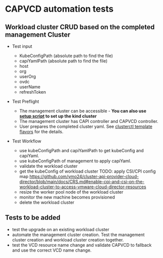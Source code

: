 # CAPVCD automation tests

## Workload cluster CRUD based on the completed management Cluster

- Test input
  - KubeConfigPath (absolute path to find the file)
  - capiYamlPath (absolute path to find the file)
  - host
  - org
  - userOrg
  - ovdc
  - userName
  - refreshToken

- Test Preflight
  - The management cluster can be accessible - **You can also use [setup script](setup_kind_cluster.sh) to set up the kind cluster**
  - The management cluster has CAPI controller and CAPVCD controller.
  - User prepares the completed cluster yaml. See [clusterctl template flavors](CLUSTERCTL.md#template_flavors) for the details.


- Test Workflow
  - use kubeConfigPath and capiYamlPath to get kubeConfig and capiYaml.
  - use kubeConfigPath of management to apply capiYaml.
  - validate the workload cluster
  - get the kubeConfig of workload cluster
  TODO: apply CSI/CPI config map  https://github.com/ymo24/cluster-api-provider-cloud-director/blob/main/docs/CRS.md#enable-cpi-and-csi-on-the-workload-cluster-to-access-vmware-cloud-director-resources
  - resize the worker pool node of the workload cluster
  - monitor the new machine becomes provisioned
  - delete the workload cluster

## Tests to be added
* test the upgrade on an existing workload cluster
* automate the management cluster creation. Test the management cluster creation and workload cluster creation together.
* test the VCD resource name change and validate CAPVCD to fallback and use the correct VCD name change.